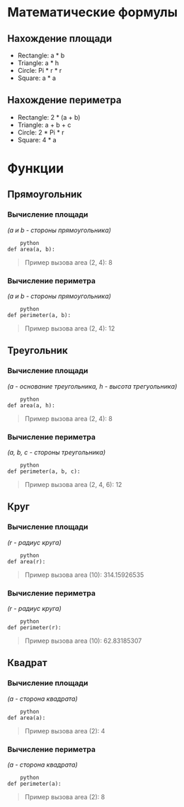 # Математические формулы

## Нахождение площади
- Rectangle: a * b
- Triangle: a * h
- Circle: Pi * r * r
- Square: a * a

## Нахождение периметра
- Rectangle: 2 * (a + b)
- Triangle: a + b + c
- Circle: 2 * Pi * r
- Square: 4 * a

# Функции

## Прямоугольник

### Вычисление площади
*(a и b - стороны прямоугольника)*
```
    python
def area(a, b):
```
> Пример вызова area (2, 4): 8
### Вычисление периметра
*(a и b - стороны прямоугольника)*
```
    python
def perimeter(a, b):
```
> Пример вызова area (2, 4): 12

## Треугольник

### Вычисление площади
*(a - основание треугольника, h - высота трегуольника)*
```
    python
def area(a, h):
```
> Пример вызова area (2, 4): 8
### Вычисление периметра
*(a, b, c - стороны треугольника)*
```
    python
def perimeter(a, b, c):
```
> Пример вызова area (2, 4, 6): 12

## Круг

### Вычисление площади
*(r - радиус круга)*
```
    python
def area(r):
```
> Пример вызова area (10): 314.15926535
### Вычисление периметра
*(r - радиус круга)*
```
    python
def perimeter(r):
```
> Пример вызова area (10): 62.83185307

## Квадрат

### Вычисление площади
*(a - сторона квадрата)*
```
    python
def area(a):
```
> Пример вызова area (2): 4
### Вычисление периметра
*(a - сторона квадрата)*
```
    python
def perimeter(a):
```
> Пример вызова area (2): 8
